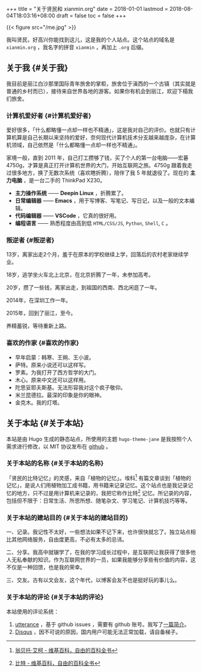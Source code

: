 +++
title = "关于贤民和 xianmin.org"
date = 2018-01-01
lastmod = 2018-08-04T18:03:16+08:00
draft = false
toc = false
+++

{{< figure src="/me.jpg" >}}

我叫贤民，好高兴你能找到这儿，这是我的个人站点。这个站点的域名是 `xianmin.org` ，我名字的拼音 `xianmin` ，再加上 `.org` 后缀。


## 关于我 {#关于我}

我目前是丽江白沙那里国际青年旅舍的掌柜，旅舍位于滇西的一个古镇（其实就是普通的乡村而已），接待来自世界各地的游客。如果你有机会到丽江，欢迎下榻我们旅舍。


### 计算机爱好者 {#计算机爱好者}

爱好很多，「什么都略懂一点却一样也不精通」，这是我对自己的评价。也就只有计算机算是自己长期以来坚持的爱好，奈何现代计算机技术分支越来越庞杂，在计算机领域，自己依然是「什么都略懂一点却一样也不精通」。

家境一般，直到 2011 年，自己打工攒够了钱，买了个人的第一台电脑——宏碁4750g，才算是真正打开计算机世界的大门，开始互联网之旅。4750g 跟着我走过很多地方，换了无数次系统（喜欢瞎折腾），陪伴了我 5 年就退役了。现在的 **主力电脑** ，是一台二手的 ThinkPad X230。

-   **主力操作系统** —— **Deepin Linux** ，折腾累了。
-   **日常编辑器** —— **Emacs** ，用于写博客、写笔记、写日记，以及一般的文本编辑。
-   **代码编辑器** —— **VSCode** ，它真的很好用。
-   **编程语言** —— 熟悉程度由高到低 `HTML/CSS/JS`, `Python`, `Shell`, `C` 。


### 叛逆者 {#叛逆者}

13岁，离家出走2个月，羞于在原本的学校继续上学，回落后的农村老家继续学业。

18岁，逃学坐火车北上北京，在北京折腾了一年，未参加高考。

20岁，攒了一些钱，离家出走，到祖国的西南、西北闲逛了一年。

2014年，在深圳工作一年。

2015年，回到了丽江，至今。

养精蓄锐，等待重新上路。


### 喜欢的作家 {#喜欢的作家}

-   早年启蒙：韩寒、王朔、王小波。
-   萨特。原来小说还可以这样写。
-   罗素。为我打开了西方哲学的大门。
-   木心。原来中文还可以这样用。
-   陀思妥耶夫斯基。无法形容我对这个疯子敬仰。
-   米兰昆德拉。最深的印象是你的眼神。
-   金克木。我的灯塔。


## 关于本站 {#关于本站}

本站是由 Hugo 生成的静态站点，所使用的主题 `hugo-theme-jane` 是我按照个人需求进行修改，以 MIT 协议发布在 [github](https://github.com/xianmin/hugo-theme-jane) 。


### 关于本站的名称 {#关于本站的名称}

「贤民的比特记忆」的灵感，来自「植物的记忆」。埃科[^fn:1] 有篇文章谈到「植物的记忆」，是说人们用植物加工成书籍，用书籍来记录记忆。这个站点也是我记录记忆的地方，只不过是用计算机来记录的，我把它称作比特[^fn:2] 记忆。所记录的内容，包括但不限于：日常生活、所思所想、随笔杂文、学习笔记、计算机技巧等等。


### 关于本站的建站目的 {#关于本站的建站目的}

一、记录。我记性不太好，一些想法如果不记下来，也许很快就忘了。独立站点相比其他网络服务，自由度更高，不必有太多的忌讳。

二、分享。我高中就辍学了，在我的学习成长过程中，是互联网让我获得了很多他人无私奉献的知识。作为互联网世界的一员，如果我能够分享些有价值的内容，这不仅是一种回馈，也是我的荣幸。

三、交友。古有以文会友，这个年代，以博客会友不也是挺好玩的事儿么。


### 关于本站的评论 {#关于本站的评论}

本站使用的评论系统：

1.  [utterance](https://github.com/utterance/utterances) ，基于 github issues ，需要有 github 账号。我写了[一篇简介](http://www.xianmin.org/post/utterances-comment-system/)。
2.  [Disqus](https://disqus.com/home/) ，因不可说的原因，国内用户可能无法正常加载，请自备梯子。

[^fn:1]: [翁贝托·艾柯 - 维基百科，自由的百科全书](https://zh.wikipedia.org/zh-hans/%E7%BF%81%E8%B4%9D%E6%89%98%C2%B7%E5%9F%83%E5%8F%AF)
[^fn:2]: [比特 - 维基百科，自由的百科全书](https://zh.wikipedia.org/wiki/%E4%BD%8D%E5%85%83)
